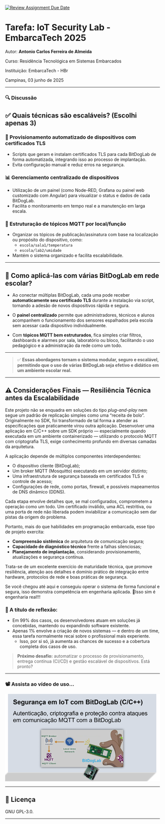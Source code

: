 [![Review Assignment Due Date](https://classroom.github.com/assets/deadline-readme-button-22041afd0340ce965d47ae6ef1cefeee28c7c493a6346c4f15d667ab976d596c.svg)](https://classroom.github.com/a/G8V_0Zaq)

# Tarefa: IoT Security Lab - EmbarcaTech 2025

Autor: **Antonio Carlos Ferreira de Almeida**

Curso: Residência Tecnológica em Sistemas Embarcados

Instituição: EmbarcaTech - HBr

Campinas, 03 junho de 2025

---

### 🔍 Discussão

## ✅ Quais técnicas são escaláveis? (Escolhi apenas 3)

### 🔐 Provisionamento automatizado de dispositivos com certificados TLS  
- Scripts que geram e instalam certificados TLS para cada BitDogLab de forma automatizada, integrando isso ao processo de implantação.  
- Evita configuração manual e reduz erros na segurança.

### 📊 Gerenciamento centralizado de dispositivos  
- Utilização de um painel (como Node-RED, Grafana ou painel web customizado com Angular) para visualizar o status e dados de cada BitDogLab.  
- Facilita o monitoramento em tempo real e a manutenção em larga escala.

### 🧩 Estruturação de tópicos MQTT por local/função  
- Organizar os tópicos de publicação/assinatura com base na localização ou propósito do dispositivo, como:  
  - `escola/sala1/temperatura`  
  - `escola/lab2/umidade`  
- Mantém o sistema organizado e facilita escalabilidade.

---

## 🏫 Como aplicá-las com várias BitDogLab em rede escolar?

- Ao conectar múltiplas BitDogLab, cada uma pode receber **automaticamente seu certificado TLS** durante a instalação via script, tornando a adesão de novos dispositivos rápida e segura.  

- O **painel centralizado** permite que administradores, técnicos e alunos acompanhem o funcionamento dos sensores espalhados pela escola sem acessar cada dispositivo individualmente.  

- Com **tópicos MQTT bem estruturados**, fica simples criar filtros, dashboards e alarmes por sala, laboratório ou bloco, facilitando o uso pedagógico e a administração da rede como um todo.

---

> ✅ **Essas abordagens tornam o sistema modular, seguro e escalável, permitindo que o uso de várias BitDogLab seja efetivo e didático em um ambiente escolar real.**

---

## ⚠️ Considerações Finais — Resiliência Técnica antes da Escalabilidade

Este projeto não se enquadra em soluções do tipo *plug-and-play* nem segue um padrão de replicação simples como uma “receita de bolo”. Originalmente no SDK, foi transformado de tal forma a atender as especificações que praticamente virou outra aplicação. Desenvolver uma aplicação em C/C++ sobre um SDK próprio — especialmente quando executada em um ambiente containerizado — utilizando o protocolo MQTT com criptografia TLS, exige conhecimento profundo em diversas camadas da arquitetura.

A aplicação depende de múltiplos componentes interdependentes:

- O dispositivo cliente (BitDogLab);
- Um broker MQTT (Mosquitto) executando em um servidor distinto;
- Uma infraestrutura de segurança baseada em certificados TLS e controle de acesso;
- Configurações de rede, como portas, firewall, e possíveis mapeamentos de DNS dinâmico (DDNS).

Cada etapa envolve detalhes que, se mal configurados, comprometem a operação como um todo. Um certificado inválido, uma ACL restritiva, ou uma porta de rede não liberada podem inviabilizar a comunicação sem dar pistas da origem do problema.

Portanto, mais do que habilidades em programação embarcada, esse tipo de projeto exercita:

- **Compreensão sistêmica** de arquitetura de comunicação segura;
- **Capacidade de diagnóstico técnico** frente a falhas silenciosas;
- **Planejamento de implantação**, considerando provisionamento, atualizações e segurança contínua.

Trata-se de um excelente exercício de maturidade técnica, que promove resiliência, atenção aos detalhes e domínio prático de integração entre hardware, protocolos de rede e boas práticas de segurança.

Se você chegou até aqui e conseguiu operar o sistema de forma funcional e segura, isso demonstra competência em engenharia aplicada.
🎯Isso sim é engenharia real!!!

### 💬 A título de reflexão:
- Em 99% dos casos, os desenvolvedores atuam em soluções já concebidas, mantendo ou expandindo software existente.
- Apenas 1% envolve a criação de novos sistemas — e dentro de um time, essa tarefa normalmente recai sobre o profissional mais experiente.
  - Isso, por si só, já aumenta as chances de sucesso e a cobertura completa dos casos de uso.

> **Próximo desafio:** automatizar o processo de provisionamento, entrega contínua (CI/CD) e gestão escalável de dispositivos. Está pronto?

---

### 📽️ Assista ao vídeo de uso... 

[![Vídeo de Apresentação do Projeto](https://github.com/EmbarcaTech-2025/tarefa-iot-security-lab-ac/blob/main/segurancaemiot.png)](https://www.youtube.com/watch?v=s1REZi5idRU)

---

## 📜 Licença
GNU GPL-3.0.

---
